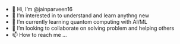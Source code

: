 - 👋 Hi, I’m @jainparveen16
- 👀 I’m interested in to understand and learn anythng new
- 🌱 I’m currently learning quantom computing with AI/ML
- 💞️ I’m looking to collaborate on solving problem and helping others
- 📫 How to reach me ...

<!---
jainparveen16/jainparveen16 is a ✨ special ✨ repository because its `README.md` (this file) appears on your GitHub profile.
You can click the Preview link to take a look at your changes.
--->
